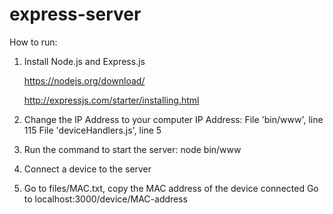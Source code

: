 # express-server

How to run: 

1. Install Node.js and Express.js
   
   https://nodejs.org/download/
   
   http://expressjs.com/starter/installing.html

2. Change the IP Address to your computer IP Address: 
    File 'bin/www', line 115
	File 'deviceHandlers.js', line 5

3. Run the command to start the server:
   node bin/www

4. Connect a device to the server

5. Go to files/MAC.txt, copy the MAC address of the device connected
	Go to localhost:3000/device/MAC-address 
